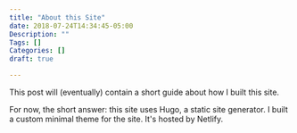 ```yaml
---
title: "About this Site"
date: 2018-07-24T14:34:45-05:00
Description: ""
Tags: []
Categories: []
draft: true

---
```


This post will (eventually) contain a short guide about how I built this site.

For now, the short answer: this site uses Hugo, a static site generator. I
built a custom minimal theme for the site. It's hosted by Netlify.
